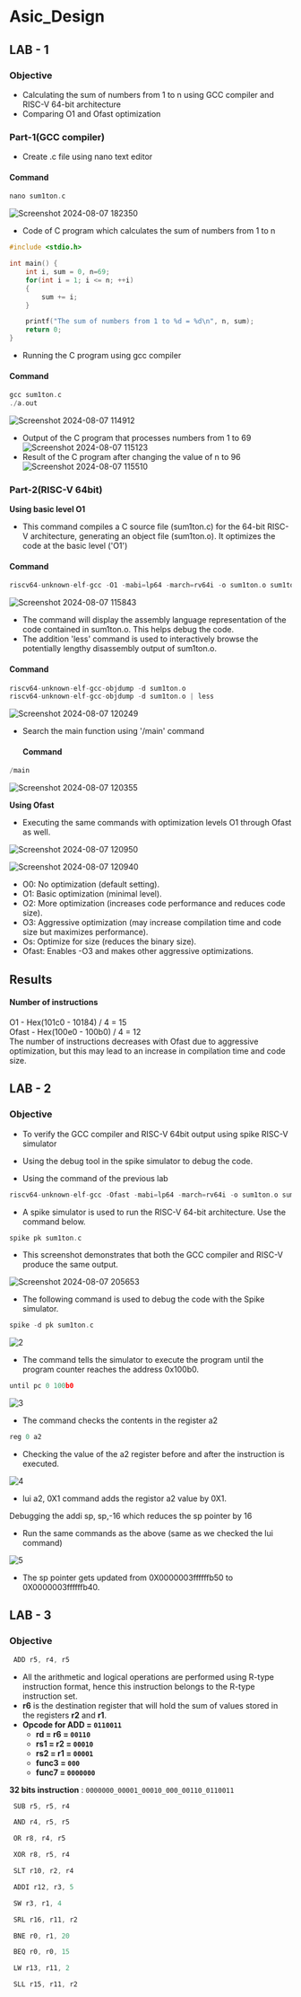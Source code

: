 # Asic_Design 
## LAB - 1
### Objective
* Calculating the sum of numbers from 1 to n using GCC compiler and RISC-V 64-bit architecture
* Comparing O1 and Ofast optimization

### Part-1(GCC compiler)
* Create .c file using nano text editor
#### Command
```c
nano sum1ton.c 
```
![Screenshot 2024-08-07 182350](https://github.com/user-attachments/assets/5f927c5e-3919-45e4-8a33-0b55a5df7f6f)

* Code of C program which calculates the sum of numbers from 1 to n 
```c
#include <stdio.h>

int main() {
    int i, sum = 0, n=69;
    for(int i = 1; i <= n; ++i)
    {
        sum += i;
    }

    printf("The sum of numbers from 1 to %d = %d\n", n, sum);
    return 0;
}
```
* Running the C program using gcc compiler
#### Command
```c
gcc sum1ton.c
./a.out
```
![Screenshot 2024-08-07 114912](https://github.com/user-attachments/assets/40ae6bef-cda0-44ae-bd08-c0a3c37d23ba)
* Output of the C program that processes numbers from 1 to 69
![Screenshot 2024-08-07 115123](https://github.com/user-attachments/assets/5a0a6997-000d-4f62-9a64-7cf593c693c1)
* Result of the C program after changing the value of n to 96
![Screenshot 2024-08-07 115510](https://github.com/user-attachments/assets/517c6af6-c981-4e76-af81-2aad5ac42f13)

### Part-2(RISC-V 64bit)
**Using basic level O1** 
* This command compiles a C source file (sum1ton.c) for the 64-bit RISC-V architecture, generating an object file (sum1ton.o). It optimizes the code at the basic level ('O1')
#### Command
```c
riscv64-unknown-elf-gcc -O1 -mabi=lp64 -march=rv64i -o sum1ton.o sum1ton.c
```
![Screenshot 2024-08-07 115843](https://github.com/user-attachments/assets/d0cbe810-0482-4e28-bcca-4a044a251482)
* The command will display the assembly language representation of the code contained in sum1ton.o. This helps debug the code.
* The addition 'less' command is used to interactively browse the potentially lengthy disassembly output of sum1ton.o.
#### Command
```c
riscv64-unknown-elf-gcc-objdump -d sum1ton.o
riscv64-unknown-elf-gcc-objdump -d sum1ton.o | less
```
![Screenshot 2024-08-07 120249](https://github.com/user-attachments/assets/3db61ddd-a61a-4595-aebe-8dc4ae187c3c)
* Search the main function using '/main' command
  #### Command
```c
/main
```
![Screenshot 2024-08-07 120355](https://github.com/user-attachments/assets/76c1b21d-2e1f-461d-a216-db83c1766f59)

**Using Ofast**
* Executing the same commands with optimization levels O1 through Ofast as well.

![Screenshot 2024-08-07 120950](https://github.com/user-attachments/assets/63d2f3a5-2cad-4c06-ad02-25d0e0a67fbb)

![Screenshot 2024-08-07 120940](https://github.com/user-attachments/assets/9382c43e-df1c-4620-9292-0af168b46677)

* O0: No optimization (default setting).
* O1: Basic optimization (minimal level).
* O2: More optimization (increases code performance and reduces code size).
* O3: Aggressive optimization (may increase compilation time and code size but maximizes performance).
* Os: Optimize for size (reduces the binary size).
* Ofast: Enables -O3 and makes other aggressive optimizations.

## Results
#### Number of instructions
O1 - Hex(101c0 - 10184) / 4  = 15
<br>
Ofast - Hex(100e0 - 100b0) / 4 = 12
<br> 
The number of instructions decreases with Ofast due to aggressive optimization, but this may lead to an increase in compilation time and code size.

## LAB - 2
### Objective
* To verify the GCC compiler and RISC-V 64bit output using spike RISC-V simulator
* Using the debug tool in the spike simulator to debug the code.

* Using the command of the previous lab
```c
riscv64-unknown-elf-gcc -Ofast -mabi=lp64 -march=rv64i -o sum1ton.o sum1ton.c
```
* A spike simulator is used to run the RISC-V 64-bit architecture. Use the command below.
```c
spike pk sum1ton.c
```
* This screenshot demonstrates that both the GCC compiler and RISC-V produce the same output.

![Screenshot 2024-08-07 205653](https://github.com/user-attachments/assets/676640e3-59c1-4e6e-8fdb-582e160c3b7f)

* The following command is used to debug the code with the Spike simulator.
```c
spike -d pk sum1ton.c
```
![2](https://github.com/user-attachments/assets/94744f80-3011-431c-b1f4-426090b922ed)

* The command tells the simulator to execute the program until the program counter reaches the address 0x100b0.
```c
until pc 0 100b0
```
![3](https://github.com/user-attachments/assets/638b5b02-a3aa-4041-b432-ed1f1a483661)

* The command checks the contents in the register a2
```c
reg 0 a2
```
* Checking the value of the a2 register before and after the instruction is executed.

![4](https://github.com/user-attachments/assets/cedbf998-feeb-46b4-8ad0-55da3f5fb3ce)

* lui a2, 0X1 command adds the registor a2 value by 0X1.

Debugging the addi sp, sp,-16 which reduces the sp pointer by 16
* Run the same commands as the above (same as we checked the lui command)

![5](https://github.com/user-attachments/assets/7a1c5df1-8a29-4c7d-a99c-98f5ad0c1aed)

* The sp pointer gets updated from 0X0000003ffffffb50 to 0X0000003ffffffb40.

## LAB - 3
### Objective
```c
 ADD r5, r4, r5
```
- All the arithmetic and logical operations are performed using R-type instruction format, hence this instruction belongs to the R-type instruction set.
- **r6** is the destination register that will hold the sum of values stored in the registers **r2** and **r1**.
- **Opcode for ADD = `0110011`**
  - **rd = r6 = `00110`**
  - **rs1 = r2 = `00010`**
  - **rs2 = r1 = `00001`**
  - **func3 = `000`**
  - **func7 = `0000000`**

**32 bits instruction** : `0000000_00001_00010_000_00110_0110011`

```c
 SUB r5, r5, r4
```
```c
 AND r4, r5, r5
```
```c
 OR r8, r4, r5
```
```c
 XOR r8, r5, r4
```
```c
 SLT r10, r2, r4
```
```c
 ADDI r12, r3, 5
```
```c
 SW r3, r1, 4
```
```c
 SRL r16, r11, r2
```
```c
 BNE r0, r1, 20
```
```c
 BEQ r0, r0, 15
```
```c
 LW r13, r11, 2
```
```c
 SLL r15, r11, r2
```



 
 
 
 
 
 
 
 
 
  









